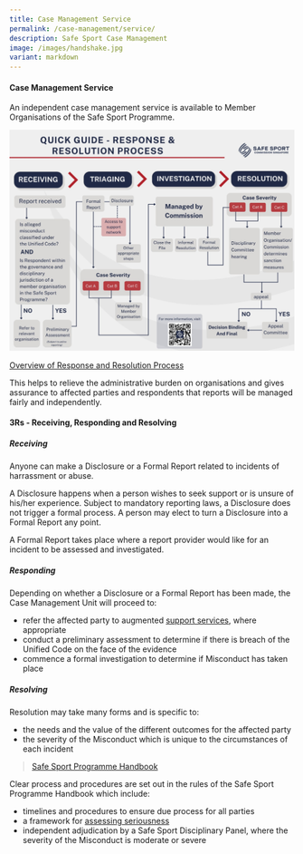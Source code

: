 ```yaml
---
title: Case Management Service
permalink: /case-management/service/
description: Safe Sport Case Management
image: /images/handshake.jpg
variant: markdown
---
```

#### **Case Management Service**

An independent case management service is available to Member Organisations of the Safe Sport Programme.

![](/images/QuickGuideResponseandResolution.png)


[Overview of Response and Resolution Process](/files/Response%20and%20Resolution%20Process%20Final25Oct.pdf)


This helps to relieve the administrative burden on organisations and gives assurance to affected parties and respondents that reports will be managed fairly and independently.






#### **3Rs -  Receiving, Responding and Resolving**



##### **Receiving**
Anyone can make a Disclosure or a Formal Report related to incidents of harrassment or abuse.

A Disclosure happens when a person wishes to seek support or is unsure of his/her experience. Subject to mandatory reporting laws, a Disclosure does not trigger a formal process. A person may elect to turn a Disclosure into a Formal Report any point. 

A Formal Report takes place where a report provider would like for an incident to be assessed and investigated.


##### **Responding**

Depending on whether a Disclosure or a Formal Report has been made, the Case Management Unit will proceed to:
* refer the affected party to  augmented [support services](https://www.safesport.sg/case-management/support-network), where appropriate
* conduct a preliminary assessment to determine if there is breach of the Unified Code on the face of the evidence
* commence a formal investigation to determine if Misconduct has taken place


##### **Resolving**

Resolution may take many forms and is specific to:
* the needs and the value of the different outcomes for the affected party
* the severity of the Misconduct which is unique to the circumstances of each incident  


> [Safe Sport Programme Handbook](https://heyzine.com/flip-book/027d7884bd.html) 

Clear process and procedures are set out in the rules of the Safe Sport Programme Handbook which include:
* timelines and procedures to ensure due process for all parties
* a framework for [assessing seriousness](https://www.safesport.sg/case-management/assessingseriousness/)
* independent adjudication by a Safe Sport Disciplinary Panel, where the severity of the Misconduct is moderate or severe